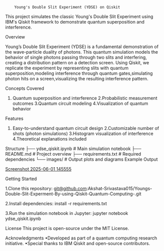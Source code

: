         Young's Double Slit Experiment (YDSE) on Qiskit

This project simulates the classic Young's Double Slit Experiment using IBM's Qiskit framework to demonstrate quantum superposition and interference.

Overview

Young’s Double Slit Experiment (YDSE) is a fundamental demonstration of the wave-particle duality of photons. This quantum simulation models the behavior of single photons passing through two slits and interfering, creating a distribution pattern on a detection screen. Using Qiskit, we replicate the experiment by representing slits with quantum superposition,modeling interference through quantum gates,simulating photon hits on a screen,visualizing the resulting interference pattern.

Concepts Covered

1. Quantum superposition and interference
2.Probabilistic measurement outcomes
3.Quantum circuit modeling
4.Visualization of quantum behavior

Features

1. Easy-to-understand quantum circuit design
2.Customizable number of shots (photon simulations)
3.Histogram visualization of interference
4.Theoretical explanations included

Structure
├── ydse_qiskit.ipynb # Main simulation notebook
├── README.md # Project overview
├── requirements.txt # Required dependencies
└── images/ # Output plots and diagrams
Example Output

[Screenshot 2025-06-01 145555](https://github.com/user-attachments/assets/111a5ed1-6a2c-4d40-92dc-5f4e40104947)


Getting Started

1.Clone this repository:
git@github.com:Akshat-Srivastava015/Youngs-Double-Slit-Experment-By-using-Qiskit-Quantum-Computing-.git

2.Install dependencies:
install -r requirements.txt

3.Run the simulation notebook in Jupyter:
jupyter notebook ydse_qiskit.ipynb


License
This project is open-source under the MIT License.

Acknowledgments
•Developed as part of a quantum computing research initiative.
•Special thanks to IBM Qiskit and open-source contributors.
